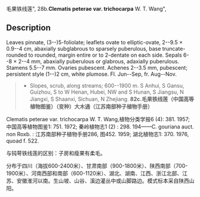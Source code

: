 毛果铁线莲",
28b.**Clematis peterae var. trichocarpa** W. T. Wang",

## Description
Leaves pinnate, (3--)5-foliolate; leaflets ovate to elliptic-ovate, 2--9.5 × 0.9--4 cm, abaxially subglabrous to sparsely puberulous, base truncate-rounded to rounded, margin entire or to 2-dentate on each side. Sepals 6--8 × 2--4 mm, abaxially puberulous or glabrous, adaxially puberulous. Stamens 5.5--7 mm. Ovaries pubescent. Achenes 2--3.5 mm, pubescent; persistent style (1--)2 cm, white plumose. Fl. Jun--Sep, fr. Aug--Nov.

> * Slopes, scrub, along streams; 600--1900 m. S Anhui, S Gansu, Guizhou, S to W Henan, Hubei, NW and S Hunan, S Jiangsu, N Jiangxi, S Shaanxi, Sichuan, N Zhejiang.
**82c.毛果铁线莲（中国高等植物图鉴）（变种）大木通（江苏南部种子植物手册）**

Clematis peterae var. trichocarpa W. T. Wang,植物分类学报6 (4): 381. 1957;中国高等植物图鉴1: 751. 1972; 秦岭植物志1 (2) : 298. 194——C. gouriana auct. non Roxb. : 江苏南部种子植物手册286, 图452. 1959; 湖北植物志1: 370. 1976, quoad f. 522.

与钝萼铁线莲的区别：子房和瘦果有柔毛。

分布于四川（海拔600-2400米）、甘肃南部（900-1800米）、陕西南部（700-1900米）、河南西部和南部（600-1120米）、湖北、湖南、江西、浙江北部、江苏、安徽淮河以南。生山坡、山谷、溪边灌丛中或山脚路边。模式标本采自陕西山阳。
